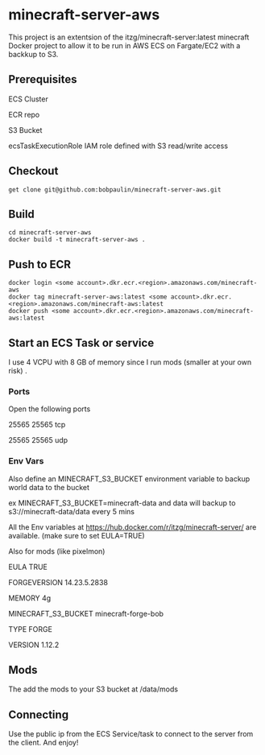 # minecraft-server-aws

This project is an extentsion of the itzg/minecraft-server:latest minecraft Docker project to allow it to be run in AWS ECS on Fargate/EC2 with a backkup to S3.

## Prerequisites

ECS Cluster

ECR repo

S3 Bucket

ecsTaskExecutionRole IAM role defined with S3 read/write access

## Checkout

```
get clone git@github.com:bobpaulin/minecraft-server-aws.git
```

## Build 

```
cd minecraft-server-aws
docker build -t minecraft-server-aws .
```

## Push to ECR

```
docker login <some account>.dkr.ecr.<region>.amazonaws.com/minecraft-aws
docker tag minecraft-server-aws:latest <some account>.dkr.ecr.<region>.amazonaws.com/minecraft-aws:latest
docker push <some account>.dkr.ecr.<region>.amazonaws.com/minecraft-aws:latest
```

## Start an ECS Task or service

I use 4 VCPU with 8 GB of memory since I run mods (smaller at your own risk) .

### Ports

Open the following ports

25565	25565	tcp

25565	25565	udp

### Env Vars

Also define an MINECRAFT_S3_BUCKET environment variable to backup world data to the bucket

ex MINECRAFT_S3_BUCKET=minecraft-data  and data will backup to s3://minecraft-data/data every 5 mins

All the Env variables at https://hub.docker.com/r/itzg/minecraft-server/  are available.  (make sure to set EULA=TRUE)

Also for mods (like pixelmon)

EULA	TRUE

FORGEVERSION	14.23.5.2838

MEMORY	4g

MINECRAFT_S3_BUCKET	minecraft-forge-bob

TYPE	FORGE

VERSION	1.12.2

## Mods

The add the mods to your S3 bucket at /data/mods


## Connecting

Use the public ip from the ECS Service/task to connect to the server from the client.  And enjoy!


